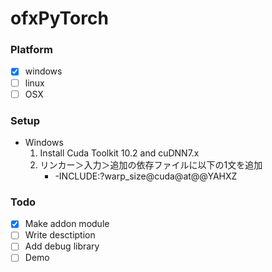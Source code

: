 # ofxPyTorch

### Platform

* [x] windows
* [ ] linux
* [ ] OSX

### Setup

* Windows
  1. Install Cuda Toolkit 10.2 and cuDNN7.x
  2. リンカー＞入力＞追加の依存ファイルに以下の1文を追加
     * -INCLUDE:?warp_size@cuda@at@@YAHXZ
   
### Todo

* [x] Make addon module
* [ ] Write desctiption
* [ ] Add debug library
* [ ] Demo
